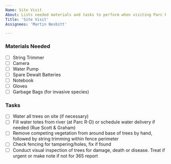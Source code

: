 ```yaml
---
Name: Site Visit
About: Lists needed materials and tasks to perform when visiting Parc Rapids-DesChênes or Rue Scott & Graham sites, per the NCC contract
Title: 'Site Visit'
Assignees: 'Martin Nesbitt'

---
```

### Materials Needed
- [ ] String Trimmer
- [ ] Camera
- [ ] Water Pump
- [ ] Spare Dewalt Batteries
- [ ] Notebook
- [ ] Gloves
- [ ] Garbage Bags (for invasive species)
### Tasks
- [ ] Water all trees on site (if necessary)
- [ ] Fill water totes from river (at Parc R-D) or schedule water delivery if needed (Rue Scott & Graham)
- [ ] Remove competing vegetation from around base of trees by hand, followed by string trimming within fence perimeter
- [ ] Check fencing for tampering/holes, fix if found
- [ ] Conduct visual inspection of trees for damage, death or disease. Treat if urgent or make note if not for 365 report
